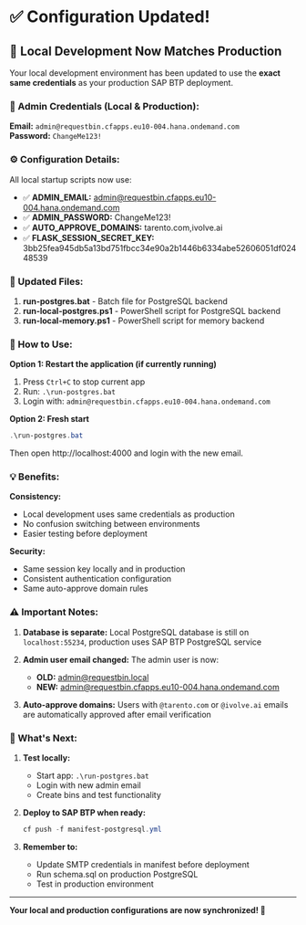 # ✅ Configuration Updated!

## 🔧 Local Development Now Matches Production

Your local development environment has been updated to use the **exact same credentials** as your production SAP BTP deployment.

### 🔑 Admin Credentials (Local & Production):

**Email:** `admin@requestbin.cfapps.eu10-004.hana.ondemand.com`  
**Password:** `ChangeMe123!`

### ⚙️ Configuration Details:

All local startup scripts now use:

- ✅ **ADMIN_EMAIL:** admin@requestbin.cfapps.eu10-004.hana.ondemand.com
- ✅ **ADMIN_PASSWORD:** ChangeMe123!
- ✅ **AUTO_APPROVE_DOMAINS:** tarento.com,ivolve.ai
- ✅ **FLASK_SESSION_SECRET_KEY:** 3bb25fea945db5a13bd751fbcc34e90a2b1446b6334abe52606051df02448539

### 📝 Updated Files:

1. **run-postgres.bat** - Batch file for PostgreSQL backend
2. **run-local-postgres.ps1** - PowerShell script for PostgreSQL backend  
3. **run-local-memory.ps1** - PowerShell script for memory backend

### 🚀 How to Use:

**Option 1: Restart the application (if currently running)**

1. Press `Ctrl+C` to stop current app
2. Run: `.\run-postgres.bat`
3. Login with: `admin@requestbin.cfapps.eu10-004.hana.ondemand.com`

**Option 2: Fresh start**

```powershell
.\run-postgres.bat
```

Then open http://localhost:4000 and login with the new email.

### 💡 Benefits:

**Consistency:**
- Local development uses same credentials as production
- No confusion switching between environments
- Easier testing before deployment

**Security:**
- Same session key locally and in production
- Consistent authentication configuration
- Same auto-approve domain rules

### ⚠️ Important Notes:

1. **Database is separate:** Local PostgreSQL database is still on `localhost:55234`, production uses SAP BTP PostgreSQL service

2. **Admin user email changed:** The admin user is now:
   - **OLD:** admin@requestbin.local
   - **NEW:** admin@requestbin.cfapps.eu10-004.hana.ondemand.com

3. **Auto-approve domains:** Users with `@tarento.com` or `@ivolve.ai` emails are automatically approved after email verification

### 🎯 What's Next:

1. **Test locally:**
   - Start app: `.\run-postgres.bat`
   - Login with new admin email
   - Create bins and test functionality

2. **Deploy to SAP BTP when ready:**
   ```powershell
   cf push -f manifest-postgresql.yml
   ```

3. **Remember to:**
   - Update SMTP credentials in manifest before deployment
   - Run schema.sql on production PostgreSQL
   - Test in production environment

---

**Your local and production configurations are now synchronized! 🎉**
